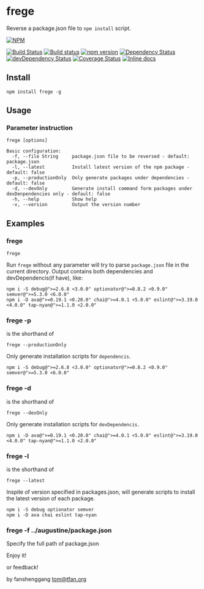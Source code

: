 # frege
Reverse a package.json file to `npm install` script.

[![NPM](https://nodei.co/npm/frege.png)](https://nodei.co/npm/frege/)

[![Build Status](https://travis-ci.org/princetoad/Frege.svg?branch=master&style=flat)](https://travis-ci.org/princetoad/Frege)
[![Build status](https://ci.appveyor.com/api/projects/status/22mjbk59kvd55m9y/branch/master)](https://ci.appveyor.com/project/princetoad/frege/branch/master)
[![npm version](https://badge.fury.io/js/frege.svg)](http://badge.fury.io/js/frege)
[![Dependency Status](https://david-dm.org/princetoad/frege.svg?theme=shields.io)](https://david-dm.org/princetoad/frege)
[![devDependency Status](https://david-dm.org/princetoad/frege/dev-status.svg?theme=shields.io)](https://david-dm.org/princetoad/frege#info=devDependencies)
[![Coverage Status](https://coveralls.io/repos/github/princetoad/Frege/badge.svg?branch=master)](https://coveralls.io/github/princetoad/Frege?branch=master)
[![Inline docs](http://inch-ci.org/github/princetoad/frege.svg?branch=master)](http://inch-ci.org/github/princetoad/frege)

## Install
```npm
npm install frege -g
```

## Usage
### Parameter instruction
```text
frege [options]

Basic configuration:
  -f, --file String     package.json file to be reversed - default: package.json
  -l, --latest          Install latest version of the npm package - default: false
  -p, --productionOnly  Only generate packages under dependencies - default: false
  -d, --devOnly         Generate install command form packages under devDenpendencies only - default: false
  -h, --help            Show help
  -v, --version         Output the version number
```

## Examples
### frege
```text
frege
```
Run `frege` without any parameter will try to parse `package.json` file in the current directory. Output contains both dependencies and devDependencis(if have), like:
```text
npm i -S debug@">=2.6.8 <3.0.0" optionator@">=0.8.2 <0.9.0" semver@">=5.3.0 <6.0.0"
npm i -D ava@">=0.19.1 <0.20.0" chai@">=4.0.1 <5.0.0" eslint@">=3.19.0 <4.0.0" tap-nyan@">=1.1.0 <2.0.0"
```

### frege -p
is the shorthand of
```text
frege --productionOnly
```
Only generate installation scripts for `dependencis`.
```text
npm i -S debug@">=2.6.8 <3.0.0" optionator@">=0.8.2 <0.9.0" semver@">=5.3.0 <6.0.0"
```

### frege -d
is the shorthand of
```text
frege --devOnly
```
Only generate installation scripts for `devDependencis`.
```text
npm i -D ava@">=0.19.1 <0.20.0" chai@">=4.0.1 <5.0.0" eslint@">=3.19.0 <4.0.0" tap-nyan@">=1.1.0 <2.0.0"
```

### frege -l
is the shorthand of
```text
frege --latest
```
Inspite of version specified in packages.json, will generate scripts to install the latest version of each package.
```text
npm i -S debug optionator semver
npm i -D ava chai eslint tap-nyan
```

### frege -f ../augustine/package.json
Specify the full path of package.json


Enjoy it!

or feedback!

by fanshenggang <tom@tfan.org>
